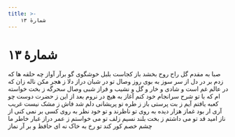 ```yaml
---
title: >-
    شمارهٔ ۱۳
---
```

# شمارهٔ ۱۳

صبا به مقدم گل راح روح بخشد باز
کجاست بلبل خوشگوی گو برآر آواز
چه حلقه ها که زدم بر در دل از سر سوز
به بوی روز وصال تو در شبان دراز
دلا ز هجر مکن ناله زان که در عالم
غم است و شادی و خار و گل و نشیب و فراز
شبی وصال سحرگه ز بخت خواسته ام
که با تو شرح سرانجام خود کنم آغاز
به هیچ در نروم بعد از این ز حضرت دوست
چو کعبه یافتم آیم ز بت پرستی باز
ز طره تو پریشانی دلم شد فاش
ز مشک نیست غریب آری ار بود غماز
هزار دیده به روی تو ناظرند و تو خود
نظر به روی کسی بر نمی کنی از ناز
امید قد تو می داشتم ز بخت بلند
نسیم زلف تو می خواستم ز عمر دراز
غبار خاطر ما چشم خصم کور کند
تو رخ به خاک نه ای حافظ و بر آر نماز
